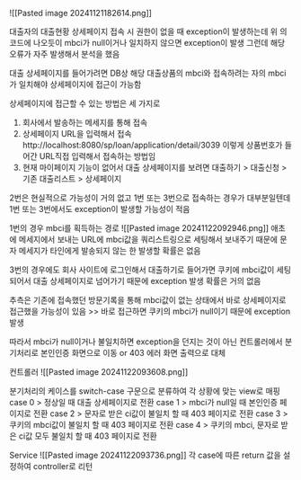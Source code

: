 ![[Pasted image 20241121182614.png]]

대출자의 대출현황 상세페이지 접속 시 권한이 없을 때 exception이 발생하는데
위 의 코드에 나오듯이 mbci가 null이거나 일치하지 않으면 exception이 발생
그런데 해당 오류가 자주 발생해서 분석을 했음

대출 상세페이지를 들어가려면 DB상 해당 대출상품의 mbci와 접속하려는 자의 mbci가
일치해야 상세페이지에 접근이 가능함

상세페이지에 접근할 수 있는 방법은 세 가지로
1.  회사에서 발송하는 메세지를 통해 접속
2. 상세페이지 URL을 입력해서 접속
    http://localhost:8080/sp/loan/application/detail/3039 이렇게 상품번호가 들어간 URL직접 입력해서 접속하는 방법임
3. 현재 마이페이지 기능이 없어서 대출 상세페이지를 보려면 대출하기 > 대출신청 > 기존 대출리스트 > 상세페이지


2번은 현실적으로 가능성이 거의 없고 1번 또는 3번으로 접속하는 경우가 대부분일텐데
1번 또는 3번에서도 exception이 발생할 가능성이 적음

1번의 경우 mbci를 획득하는 경로
![[Pasted image 20241122092946.png]]
애초에 메세지에서 보내는 URL에 mbci값을 쿼리스트링으로 세팅해서 보내주기 때문에
문자 메세지가 타인에게 발송되지 않는 한 발생할 확률은 없음

3번의 경우에도 회사 사이트에 로그인해서 대출하기로 들어가면 쿠키에 mbci값이 세팅되어서 대출 상세페이지로 넘어가기 때문에 exception 발생 확률은 거의 없음

추측은 기존에 접속했던 방문기록을 통해 mbci값이 없는 상태에서 바로 상세페이지로 접근했을 가능성이 있음 >> 바로 접근하면 쿠키의 mbci가 null이기 때문에 exception 발생

따라서 mbci가 null이거나 불일치하면 exception을 던지는 것이 아닌
컨트롤러에서 분기처리로 본인인증 화면으로 이동 or 403 에러 화면 출력으로 대체

컨트롤러
![[Pasted image 20241122093608.png]]

분기처리의 케이스를 switch-case 구문으로 분류하여 각 상황에 맞는 view로 매핑
case 0 > 정상일 때 대출 상세페이지로 전환
case 1 > mbci가 null일 때 본인인증 페이지로 전환
case 2 > 문자로 받은 ci값이 불일치 할 때 403 페이지로 전환
case 3 > 쿠키의 mbci값이 불일치 할 때 403 페이지로 전환
case 4 > 쿠키의 mbci, 문자로 받은 ci값 모두 불일치 할 때 403 페이지로 전환



Service
![[Pasted image 20241122093736.png]]
각 case에 따른 return 값을 설정하여 controller로 리턴